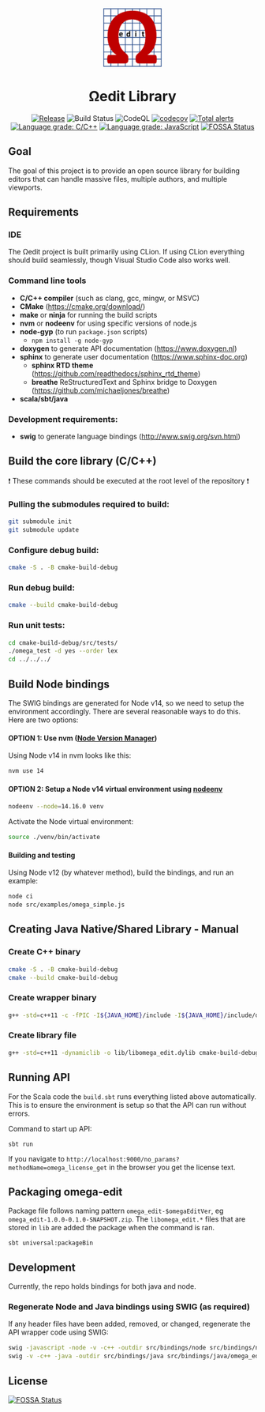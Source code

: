 <!--
  Copyright (c) 2021-2022 Concurrent Technologies Corporation.                                                       

  Licensed under the Apache License, Version 2.0 (the "License"); you may not use this file except in compliance
  with the License.  You may obtain a copy of the License at                                                    

      http://www.apache.org/licenses/LICENSE-2.0

  Unless required by applicable law or agreed to in writing, software is distributed under the License is       
  distributed on an "AS IS" BASIS, WITHOUT WARRANTIES OR CONDITIONS OF ANY KIND, either express or              
  implied.  See the License for the specific language governing permissions and limitations under the License.  
-->

<div align="center">
<p>
    <img alt="Omega Edit Logo" src="https://raw.githubusercontent.com/ctc-oss/omega-edit/main/images/OmegaEditLogo.png" width=120>
</p>

<h1>Ωedit Library</h1>


[![Release](https://shields.io/github/v/release/ctc-oss/omega-edit?display_name=tag&include_prereleases&sort=semver)](https://github.com/ctc-oss/omega-edit/releases)
![Build Status](https://github.com/ctc-oss/omega-edit/workflows/Unit%20Tests/badge.svg)
![CodeQL](https://github.com/ctc-oss/omega-edit/workflows/CodeQL/badge.svg)
[![codecov](https://codecov.io/gh/ctc-oss/omega-edit/branch/main/graph/badge.svg)](https://codecov.io/gh/ctc-oss/omega-edit)
[![Total alerts](https://img.shields.io/lgtm/alerts/g/ctc-oss/omega-edit.svg?logo=lgtm&logoWidth=18)](https://lgtm.com/projects/g/ctc-oss/omega-edit/alerts/)
[![Language grade: C/C++](https://img.shields.io/lgtm/grade/cpp/g/ctc-oss/omega-edit.svg?logo=lgtm&logoWidth=18)](https://lgtm.com/projects/g/ctc-oss/omega-edit/context:cpp)
[![Language grade: JavaScript](https://img.shields.io/lgtm/grade/javascript/g/ctc-oss/omega-edit.svg?logo=lgtm&logoWidth=18)](https://lgtm.com/projects/g/ctc-oss/omega-edit/context:javascript)
[![FOSSA Status](https://app.fossa.com/api/projects/git%2Bgithub.com%2Fctc-oss%2Fomega-edit.svg?type=shield)](https://app.fossa.com/projects/git%2Bgithub.com%2Fctc-oss%2Fomega-edit?ref=badge_shield)

</div>

## Goal

The goal of this project is to provide an open source library for building editors that can handle massive files,
multiple authors, and multiple viewports.

## Requirements

### IDE

The Ωedit project is built primarily using CLion.  If using CLion everything should build seamlessly, though Visual
Studio Code also works well.

### Command line tools

- **C/C++ compiler** (such as clang, gcc, mingw, or MSVC)
- **CMake** (https://cmake.org/download/)
- **make** or **ninja** for running the build scripts
- **nvm** or **nodeenv** for using specific versions of node.js
- **node-gyp** (to run `package.json` scripts)
  - `npm install -g node-gyp`
- **doxygen** to generate API documentation (https://www.doxygen.nl)
- **sphinx** to generate user documentation (https://www.sphinx-doc.org)
  - **sphinx RTD theme** (https://github.com/readthedocs/sphinx_rtd_theme)
  - **breathe** ReStructuredText and Sphinx bridge to Doxygen (https://github.com/michaeljones/breathe)
- **scala/sbt/java**

### Development requirements:

- **swig** to generate language bindings (http://www.swig.org/svn.html)

## Build the core library (C/C++)

:exclamation: These commands should be executed at the root level of the repository :exclamation:

### Pulling the submodules required to build:

```bash
git submodule init
git submodule update
```

### Configure debug build:

```bash
cmake -S . -B cmake-build-debug
```

### Run debug build:

```bash
cmake --build cmake-build-debug
```

### Run unit tests:

```bash
cd cmake-build-debug/src/tests/
./omega_test -d yes --order lex
cd ../../../
```

## Build Node bindings

The SWIG bindings are generated for Node v14, so we need to setup the environment accordingly.  There are several reasonable ways to do this.  Here are two options:

#### **OPTION 1:** Use nvm ([Node Version Manager](https://github.com/nvm-sh/nvm))

Using Node v14 in nvm looks like this:

```bash
nvm use 14
```

#### **OPTION 2:** Setup a Node v14 virtual environment using [nodeenv](https://pypi.org/project/nodeenv/)

```bash
nodeenv --node=14.16.0 venv
```

Activate the Node virtual environment:

```bash
source ./venv/bin/activate
```

#### Building and testing

Using Node v12 (by whatever method), build the bindings, and run an example:

```bash
node ci
node src/examples/omega_simple.js
```

## Creating Java Native/Shared Library - Manual

### Create C++ binary

```bash
cmake -S . -B cmake-build-debug
cmake --build cmake-build-debug
```

### Create wrapper binary

```bash
g++ -std=c++11 -c -fPIC -I${JAVA_HOME}/include -I${JAVA_HOME}/include/darwin src/bindings/java/omega_edit_wrap.cxx -o lib/omega_edit_wrap.o
```

### Create library file

```bash
g++ -std=c++11 -dynamiclib -o lib/libomega_edit.dylib cmake-build-debug/libomega_edit.a lib/omega_edit_wrap.o -lc
```

## Running API

For the Scala code the `build.sbt` runs everything listed above automatically. This is to ensure the environment is setup so that the API can run without errors.

Command to start up API:

```
sbt run
```

If you navigate to `http://localhost:9000/no_params?methodName=omega_license_get` in the browser you get the license text.

## Packaging omega-edit

Package file follows naming pattern `omega_edit-$omegaEditVer`, eg `omega_edit-1.0.0-0.1.0-SNAPSHOT.zip`.
The `libomega_edit.*` files that are stored in `lib` are added the package when the command is ran.

```
sbt universal:packageBin
```

## Development

Currently, the repo holds bindings for both java and node.


### Regenerate Node and Java bindings using SWIG (as required)

If any header files have been added, removed, or changed, regenerate the API wrapper code using SWIG:

```bash
swig -javascript -node -v -c++ -outdir src/bindings/node src/bindings/node/omega_edit.i
swig -v -c++ -java -outdir src/bindings/java src/bindings/java/omega_edit.i
```

## License

[![FOSSA Status](https://app.fossa.com/api/projects/git%2Bgithub.com%2Fctc-oss%2Fomega-edit.svg?type=large)](https://app.fossa.com/projects/git%2Bgithub.com%2Fctc-oss%2Fomega-edit?ref=badge_large)

